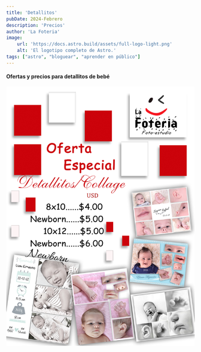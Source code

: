 ```yaml
---
title: 'Detallitos'
pubDate: 2024-Febrero
description: 'Precios'
author: 'La Foteria'
image:
    url: 'https://docs.astro.build/assets/full-logo-light.png'
    alt: 'El logotipo completo de Astro.'
tags: ["astro", "bloguear", "aprender en público"]
---
```




#### Ofertas y precios para detallitos de bebé

![individuales][path]

[path]: ../../../assets/ofertas/detallitos.jpg
